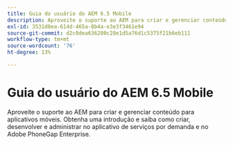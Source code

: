 ```yaml
---
title: Guia do usuário do AEM 6.5 Mobile
description: Aproveite o suporte ao AEM para criar e gerenciar conteúdo para aplicativos móveis. Obtenha uma introdução e saiba como criar, desenvolver e administrar no aplicativo de serviços por demanda e no Adobe PhoneGap Enterprise.
exl-id: 3531d8ea-614d-465a-8b4a-e3e3f3461e94
source-git-commit: d2c0dea636280c28e1d5a76d1c5375f21b6eb111
workflow-type: tm+mt
source-wordcount: '76'
ht-degree: 13%

---
```



# Guia do usuário do AEM 6.5 Mobile

Aproveite o suporte ao AEM para criar e gerenciar conteúdo para aplicativos móveis. Obtenha uma introdução e saiba como criar, desenvolver e administrar no aplicativo de serviços por demanda e no Adobe PhoneGap Enterprise.
